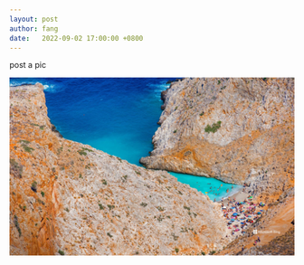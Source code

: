 ```yaml
---
layout: post
author: fang
date:   2022-09-02 17:00:00 +0800
---
```

post a pic

![wallpaper](../assets/BingWallpaper.jpg)
